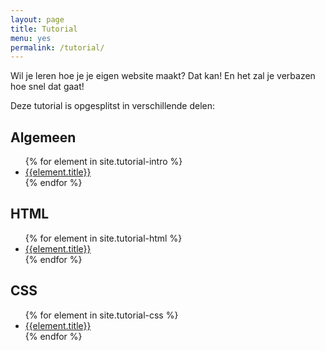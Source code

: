 ```yaml
---
layout: page
title: Tutorial
menu: yes
permalink: /tutorial/
---
```


Wil je leren hoe je je eigen website maakt? Dat kan! En het zal je verbazen hoe snel dat gaat!

Deze tutorial is opgesplitst in verschillende delen:

## Algemeen

<ul>
{% for element in site.tutorial-intro %}
    <li><a href="{{ site.github.url }}{{element.url}}">{{element.title}}</a></li>
{% endfor %}
</ul>

## HTML

<ul>
{% for element in site.tutorial-html %}
    <li><a href="{{ site.github.url }}{{element.url}}">{{element.title}}</a></li>
{% endfor %}
</ul>


## CSS

<ul>
{% for element in site.tutorial-css %}
    <li><a href="{{ site.github.url }}{{element.url}}">{{element.title}}</a></li>
{% endfor %}
</ul>
